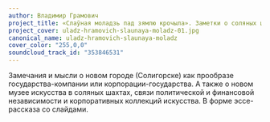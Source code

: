 ```yaml
---
author: Владимир Грамович
project_title: «Слаўная моладзь пад зямлю крочыла». Заметки о соляных штольнях как музеях корпорации-государства
project_cover: uladz-hramovich-slaunaya-moladz-01.jpg
canonical_name: uladz-hramovich-slaunaya-moladz
cover_color: "255,0,0"
soundcloud_track_id: "353846531"
---
```


Замечания и мысли о новом городе (Солигорске) как прообразе государства-компании или корпорации-государства. А также о новом музее искусства в соляных шахтах, связи политической и финансовой независимости и корпоративных коллекций искусства.
В форме эссе-рассказа со слайдами.
